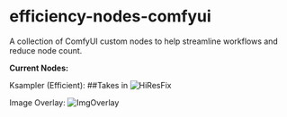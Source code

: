 # efficiency-nodes-comfyui
A collection of ComfyUI custom nodes to help streamline workflows and reduce node count.

**Current Nodes:**

Ksampler (Efficient):
##Takes in
![HiResFix](https://user-images.githubusercontent.com/112517630/230495296-1d6e9e5d-2b86-4c69-90c7-2ba797b13bf4.png)

Image Overlay:
![ImgOverlay](https://user-images.githubusercontent.com/112517630/230495326-1c4482b8-f938-4bd7-8706-00c05babb8ec.png)

